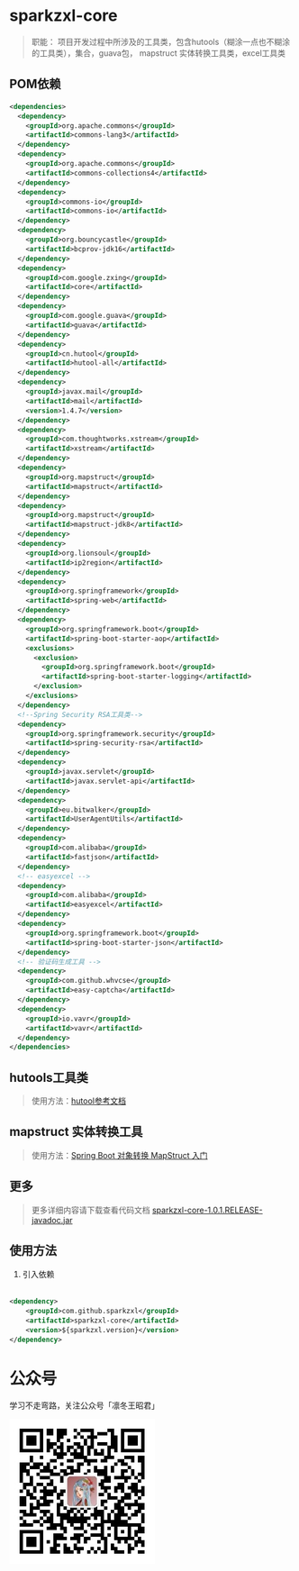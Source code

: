 # sparkzxl-core

> 职能：
> 项目开发过程中所涉及的工具类，包含hutools（糊涂一点也不糊涂的工具类），集合，guava包，
> mapstruct 实体转换工具类，excel工具类

## POM依赖

```xml
<dependencies>
  <dependency>
    <groupId>org.apache.commons</groupId>
    <artifactId>commons-lang3</artifactId>
  </dependency>
  <dependency>
    <groupId>org.apache.commons</groupId>
    <artifactId>commons-collections4</artifactId>
  </dependency>
  <dependency>
    <groupId>commons-io</groupId>
    <artifactId>commons-io</artifactId>
  </dependency>
  <dependency>
    <groupId>org.bouncycastle</groupId>
    <artifactId>bcprov-jdk16</artifactId>
  </dependency>
  <dependency>
    <groupId>com.google.zxing</groupId>
    <artifactId>core</artifactId>
  </dependency>
  <dependency>
    <groupId>com.google.guava</groupId>
    <artifactId>guava</artifactId>
  </dependency>
  <dependency>
    <groupId>cn.hutool</groupId>
    <artifactId>hutool-all</artifactId>
  </dependency>
  <dependency>
    <groupId>javax.mail</groupId>
    <artifactId>mail</artifactId>
    <version>1.4.7</version>
  </dependency>
  <dependency>
    <groupId>com.thoughtworks.xstream</groupId>
    <artifactId>xstream</artifactId>
  </dependency>
  <dependency>
    <groupId>org.mapstruct</groupId>
    <artifactId>mapstruct</artifactId>
  </dependency>
  <dependency>
    <groupId>org.mapstruct</groupId>
    <artifactId>mapstruct-jdk8</artifactId>
  </dependency>
  <dependency>
    <groupId>org.lionsoul</groupId>
    <artifactId>ip2region</artifactId>
  </dependency>
  <dependency>
    <groupId>org.springframework</groupId>
    <artifactId>spring-web</artifactId>
  </dependency>
  <dependency>
    <groupId>org.springframework.boot</groupId>
    <artifactId>spring-boot-starter-aop</artifactId>
    <exclusions>
      <exclusion>
        <groupId>org.springframework.boot</groupId>
        <artifactId>spring-boot-starter-logging</artifactId>
      </exclusion>
    </exclusions>
  </dependency>
  <!--Spring Security RSA工具类-->
  <dependency>
    <groupId>org.springframework.security</groupId>
    <artifactId>spring-security-rsa</artifactId>
  </dependency>
  <dependency>
    <groupId>javax.servlet</groupId>
    <artifactId>javax.servlet-api</artifactId>
  </dependency>
  <dependency>
    <groupId>eu.bitwalker</groupId>
    <artifactId>UserAgentUtils</artifactId>
  </dependency>
  <dependency>
    <groupId>com.alibaba</groupId>
    <artifactId>fastjson</artifactId>
  </dependency>
  <!-- easyexcel -->
  <dependency>
    <groupId>com.alibaba</groupId>
    <artifactId>easyexcel</artifactId>
  </dependency>
  <dependency>
    <groupId>org.springframework.boot</groupId>
    <artifactId>spring-boot-starter-json</artifactId>
  </dependency>
  <!-- 验证码生成工具 -->
  <dependency>
    <groupId>com.github.whvcse</groupId>
    <artifactId>easy-captcha</artifactId>
  </dependency>
  <dependency>
    <groupId>io.vavr</groupId>
    <artifactId>vavr</artifactId>
  </dependency>
</dependencies>
```

## hutools工具类

> 使用方法：[hutool参考文档](https://hutool.cn/docs/)

## mapstruct 实体转换工具

> 使用方法：[Spring Boot 对象转换 MapStruct 入门](http://www.iocoder.cn/Spring-Boot/MapStruct/?self)

## 更多

> 更多详细内容请下载查看代码文档
> [sparkzxl-core-1.0.1.RELEASE-javadoc.jar](https://repo1.maven.org/maven2/com/github/sparkzxl/sparkzxl-core/1.0.1.RELEASE/sparkzxl-core-1.0.1.RELEASE-javadoc.jar)

## 使用方法

1. 引入依赖

```xml

<dependency>
    <groupId>com.github.sparkzxl</groupId>
    <artifactId>sparkzxl-core</artifactId>
    <version>${sparkzxl.version}</version>
</dependency>
```

# 公众号

学习不走弯路，关注公众号「凛冬王昭君」

![wechat-sparkzxl.jpg](../images/wechat-sparkzxl.jpg)
